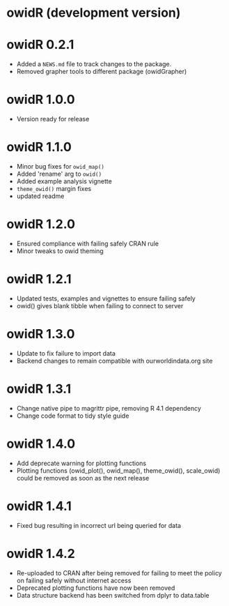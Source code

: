 # owidR (development version)

# owidR 0.2.1

* Added a `NEWS.md` file to track changes to the package.  
* Removed grapher tools to different package (owidGrapher)  

# owidR 1.0.0
* Version ready for release  

# owidR 1.1.0
* Minor bug fixes for `owid_map()`
* Added 'rename' arg to `owid()`  
* Added example analysis vignette  
* `theme_owid()` margin fixes
* updated readme

# owidR 1.2.0
* Ensured compliance with failing safely CRAN rule
* Minor tweaks to owid theming

# owidR 1.2.1
* Updated tests, examples and vignettes to ensure failing safely
* owid() gives blank tibble when failing to connect to server

# owidR 1.3.0
* Update to fix failure to import data
* Backend changes to remain compatible with ourworldindata.org site

# owidR 1.3.1
* Change native pipe to magrittr pipe, removing R 4.1 dependency
* Change code format to tidy style guide

# owidR 1.4.0
* Add deprecate warning for plotting functions
* Plotting functions (owid_plot(), owid_map(), theme_owid(), scale_owid) could be removed as soon as the next release

# owidR 1.4.1
* Fixed bug resulting in incorrect url being queried for data

# owidR 1.4.2
* Re-uploaded to CRAN after being removed for failing to meet the policy on failing safely without internet access
* Deprecated plotting functions have now been removed
* Data structure backend has been switched from dplyr to data.table




